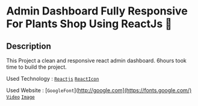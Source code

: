 # Admin Dashboard Fully Responsive For Plants Shop Using ReactJs 🍳

## Description

This Project a clean and responsive react admin dashboard.
6hours took time to build the project.

Used Technology : [`Reactjs`](https://reactjs.org/) [`ReactIcon`](https://react-icons.github.io/react-icons)

Used Website : [`GoogleFont`](http://google.com](https://fonts.google.com/) [`Video`](https://pixabay.com/videos/) [`Image`](https://www.pexels.com/)




